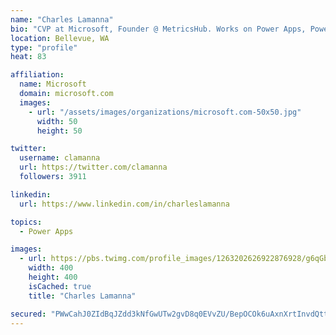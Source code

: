 ```yaml
---
name: "Charles Lamanna"
bio: "CVP at Microsoft, Founder @ MetricsHub. Works on Power Apps, Power Automate, Power Virtual Agent, Common Data Service and Dynamics 365."
location: Bellevue, WA
type: "profile"
heat: 83

affiliation:
  name: Microsoft
  domain: microsoft.com
  images:
    - url: "/assets/images/organizations/microsoft.com-50x50.jpg"
      width: 50
      height: 50

twitter:
  username: clamanna
  url: https://twitter.com/clamanna
  followers: 3911

linkedin:
  url: https://www.linkedin.com/in/charleslamanna

topics:
  - Power Apps

images:
  - url: https://pbs.twimg.com/profile_images/1263202626922876928/g6qGbHZ-_400x400.jpg
    width: 400
    height: 400
    isCached: true
    title: "Charles Lamanna"

secured: "PWwCahJ0ZIdBqJZdd3kNfGwUTw2gvD8q0EVvZU/BepOCOk6uAxnXrtInvdQtt0mMVpM6K94EhJE/659U4yibiSS+lGk1XvATPYjdCbm41rNAhiccoPdTBrU19RR/OuhVmKikFyCt/o343BY46OWueiINPirI6ilBvz849PmwFlA9lpB9WdzZfXgYT9HrF4NdbP/s9gfqJ6HNX7NbOv5wtxOkkcPuTI3Tt+3RpVJTlOqocwufszdvRhHu7zyIltX8/vDYT5gDsSmnu97edlZci33AE3KwVg5+TRw033Ta4cQOIHBXNKrkGhyo7IO5sc/CBkqKojWQ+5AfWGBTdVnAltTf31qg9sgYRcDEFPgvFlTKfeFitFIV4F+mYoMKR+HV8Qb21rcOmrPdcSSOxvzbAoA2653PygNkH58Csfnpl/w=;896EAQih/qr/XQkxh2+aDQ=="
---
```



